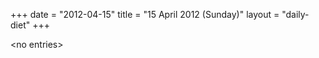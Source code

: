 +++
date = "2012-04-15"
title = "15 April 2012 (Sunday)"
layout = "daily-diet"
+++

<p>&lt;no entries&gt;</p>